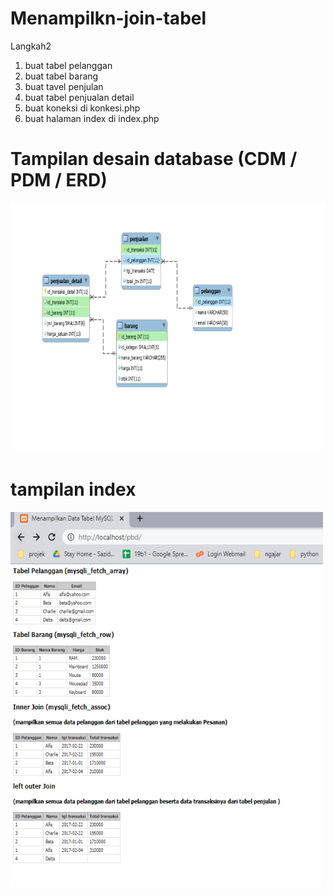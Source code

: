 # Menampilkn-join-tabel
Langkah2  

1. buat tabel pelanggan
2. buat tabel barang
3. buat tavel penjulan
4. buat tabel penjualan detail
5. buat koneksi  di konkesi.php
6. buat halaman index di index.php


# Tampilan desain database (CDM / PDM / ERD)

<img src="Capture.PNG" alt="Girl in a jacket" width="600" height="400">


# tampilan index
<img src="home.PNG" alt="Girl in a jacket" width="500" height="600">
